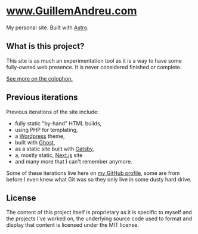 # www.GuillemAndreu.com

My personal site. Built with [Astro](https://astro.build/).

## What is this project?

This site is as much an experimentation tool as it is a way to have some fully-owned web presence. It is never considered finished or complete.

[See more on the colophon.](https://www.guillemandreu.com/colophon/)

## Previous iterations

Previous iterations of the site include:

- fully static "by-hand" HTML builds,
- using PHP for templating,
- a [Wordpress](https://wordpress.org) theme,
- built with [Ghost](https://ghost.org),
- as a static site built with [Gatsby](https://www.gatsbyjs.com),
- a, mostly static, [Next.js](https://nextjs.org) site
- and many more that I can't remember anymore.

Some of these iterations live here on [my GitHub profile](https://github.com/guill3m?tab=repositories), some are from before I even knew what Git was so they only live in some dusty hard drive.

## License

The content of this project itself is proprietary as it is specific to myself and the projects I've worked on, the underlying source code used to format and display that content is licensed under the MIT license.
